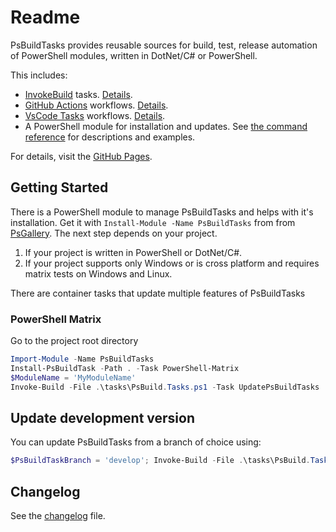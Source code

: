 # Readme

PsBuildTasks provides reusable sources for build, test, release automation of PowerShell modules, written in DotNet/C# or PowerShell.

This includes:

- [InvokeBuild](https://github.com/nightroman/Invoke-Build) tasks. [Details](./tasks/Readme.md).
- [GitHub Actions](https://docs.github.com/en/actions) workflows. [Details](./GitHub/Readme.md).
- [VsCode Tasks](https://code.visualstudio.com/docs/editor/tasks) workflows. [Details](./VsCode/Readme.md).
- A PowerShell module for installation and updates. See [the command reference](./docs/) for descriptions and examples.

For details, visit the [GitHub Pages](https://abbgrade.github.io/PsBuildTasks/).

## Getting Started

There is a PowerShell module to manage PsBuildTasks and helps with it's installation.
Get it with `Install-Module -Name PsBuildTasks` from from [PsGallery](https://www.powershellgallery.com/packages/PsBuildTasks).
The next step depends on your project.

1. If your project is written in PowerShell or DotNet/C#.
2. If your project supports only Windows or is cross platform and requires matrix tests on Windows and Linux.

There are container tasks that update multiple features of PsBuildTasks

### PowerShell Matrix

Go to the project root directory

```powershell
Import-Module -Name PsBuildTasks
Install-PsBuildTask -Path . -Task PowerShell-Matrix
$ModuleName = 'MyModuleName'
Invoke-Build -File .\tasks\PsBuild.Tasks.ps1 -Task UpdatePsBuildTasks
```

## Update development version

You can update PsBuildTasks from a branch of choice using:

```powershell
$PsBuildTaskBranch = 'develop'; Invoke-Build -File .\tasks\PsBuild.Tasks.ps1 -Task UpdatePsBuildTasksTasks; Invoke-Build UpdatePsBuildTasks
```

## Changelog

See the [changelog](./CHANGELOG.md) file.
